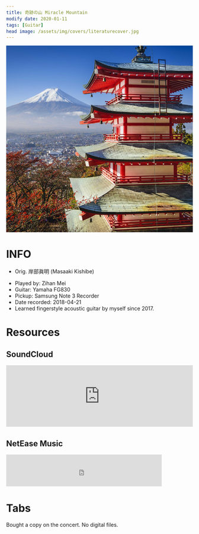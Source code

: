```yaml
---
title: 奇跡の山 Miracle Mountain
modify date: 2020-01-11
tags: [Guitar]
head image: /assets/img/covers/literaturecover.jpg
---
```


![MiracleMountainCover](../../assets/img/02literature/00guitar/2018-04-21%E5%A5%87%E8%B7%A1%E3%81%AE%E5%B1%B1/%E5%A5%87%E8%B7%A1%E3%81%AE%E5%B1%B1.jpg)

# INFO
* Orig. 岸部眞明 (Masaaki Kishibe)
<!--more-->
* Played by: Zihan Mei
* Guitar: Yamaha FG830
* Pickup: Samsung Note 3 Recorder
* Date recorded: 2018-04-21
* Learned fingerstyle acoustic guitar by myself since 2017.

# Resources
## SoundCloud

<iframe width="100%" height="166" scrolling="no" frameborder="no" allow="autoplay" src="https://w.soundcloud.com/player/?url=https%3A//api.soundcloud.com/tracks/741224251&color=%23fd746c&auto_play=false&hide_related=false&show_comments=true&show_user=true&show_reposts=false&show_teaser=true"></iframe>

## NetEase Music

<iframe frameborder="no" border="0" marginwidth="0" marginheight="0" width=420 height=86 src="https://music.163.com/outchain/player?type=3&id=1368969498&auto=0&height=66"></iframe>

# Tabs
Bought a copy on the concert. No digital files.
